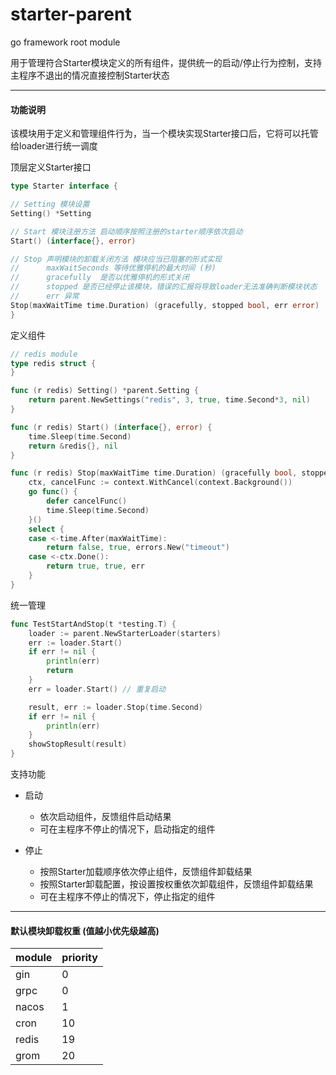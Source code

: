 # starter-parent

go framework root module

用于管理符合Starter模块定义的所有组件，提供统一的启动/停止行为控制，支持主程序不退出的情况直接控制Starter状态

---

#### 功能说明

该模块用于定义和管理组件行为，当一个模块实现Starter接口后，它将可以托管给loader进行统一调度

顶层定义Starter接口
```go
type Starter interface {

// Setting 模块设置
Setting() *Setting

// Start 模块注册方法 启动顺序按照注册的starter顺序依次启动
Start() (interface{}, error)

// Stop 声明模块的卸载关闭方法 模块应当已阻塞的形式实现
// 		maxWaitSeconds 等待优雅停机的最大时间 (秒)
// 		gracefully 	是否以优雅停机的形式关闭
// 		stopped 是否已经停止该模块，错误的汇报将导致loader无法准确判断模块状态
// 		err 异常
Stop(maxWaitTime time.Duration) (gracefully, stopped bool, err error)
}
```
定义组件
```go
// redis module
type redis struct {
}

func (r redis) Setting() *parent.Setting {
	return parent.NewSettings("redis", 3, true, time.Second*3, nil)
}

func (r redis) Start() (interface{}, error) {
	time.Sleep(time.Second)
	return &redis{}, nil
}

func (r redis) Stop(maxWaitTime time.Duration) (gracefully bool, stopped bool, err error) {
	ctx, cancelFunc := context.WithCancel(context.Background())
	go func() {
		defer cancelFunc()
		time.Sleep(time.Second)
	}()
	select {
	case <-time.After(maxWaitTime):
		return false, true, errors.New("timeout")
	case <-ctx.Done():
		return true, true, err
	}
}
```
统一管理
```go
func TestStartAndStop(t *testing.T) {
	loader := parent.NewStarterLoader(starters)
	err := loader.Start()
	if err != nil {
		println(err)
		return
	}
	err = loader.Start() // 重复启动

	result, err := loader.Stop(time.Second)
	if err != nil {
		println(err)
	}
	showStopResult(result)
}
```

支持功能

- 启动

  - 依次启动组件，反馈组件启动结果
  - 可在主程序不停止的情况下，启动指定的组件

- 停止

  - 按照Starter加载顺序依次停止组件，反馈组件卸载结果
  - 按照Starter卸载配置，按设置按权重依次卸载组件，反馈组件卸载结果
  - 可在主程序不停止的情况下，停止指定的组件

---

#### 默认模块卸载权重 (值越小优先级越高)

 module | priority 
--------|----------
 gin    | 0        
 grpc   | 0        
 nacos  | 1        
 cron   | 10       
 redis  | 19       
 grom   | 20      